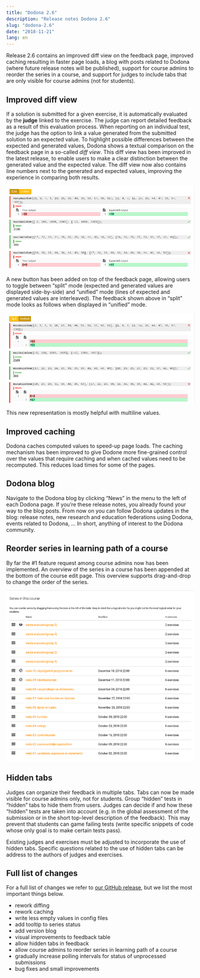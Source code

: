 ```yaml
---
title: "Dodona 2.6"
description: "Release notes Dodona 2.6"
slug: "dodona-2.6"
date: "2018-11-21"
lang: en
---
```


Release 2.6 contains an improved diff view on the feedback page, improved caching resulting in faster page loads, a blog with posts related to Dodona (where future release notes will be published), support for course admins to reorder the series in a course, and support for judges to include tabs that are only visible for course admins (not for students).

## Improved diff view

If a solution is submitted for a given exercise, it is automatically evaluated by the **judge** linked to the exercise. The judge can report detailed feedback as a result of this evaluation process. When reporting on an individual test, the judge has the option to link a value generated from the submitted solution to an expected value. To highlight possible differences between the expected and generated values, Dodona shows a textual comparison on the feedback page in a so-called _diff view_. This diff view has been improved in the latest release, to enable users to make a clear distinction between the generated value and the expected value. The diff view now also contains line numbers next to the generated and expected values, improving the experience in comparing both results.

![split diff](/assets/img/news/dodona-2.6/diff-split.png)

A new button has been added on top of the feedback page, allowing users to toggle between “split” mode (expected and generated values are displayed side-by-side) and “unified” mode (lines of expected and generated values are interleaved). The feedback shown above in “split” mode looks as follows when displayed in “unified” mode.

![unified diff](/assets/img/news/dodona-2.6/diff-unified.png)


This new representation is mostly helpful with multiline values.

## Improved caching

Dodona caches computed values to speed-up page loads. The caching mechanism has been improved to give Dodone more fine-grained control over the values that require caching and when cached values need to be recomputed. This reduces load times for some of the pages.

## Dodona blog

Navigate to the Dodona blog by clicking “News” in the menu to the left of each Dodona page. If you’re these release notes, you already found your way to the blog posts. From now on you can follow Dodona updates in the blog: release notes, new research and education federations using Dodona, events related to Dodona, … In short, anything of interest to the Dodona community.

## Reorder series in learning path of a course

By far the #1 feature request among course admins now has been implemented. An overview of the series in a course has been appended at the bottom of the course edit page. This overview supports drag-and-drop to change the order of the series.

![series order](/assets/img/news/dodona-2.6/series-order.png)

## Hidden tabs

Judges can organize their feedback in multiple tabs. Tabs can now be made visible for course admins only, not for students. Group “hidden” tests in “hidden” tabs to hide them from users. Judges can decide if and how these “hidden” tests are taken into account (e.g. in the global assessment of the submission or in the short top-level description of the feedback). This may prevent that students can game failing tests (write specific snippets of code whose only goal is to make certain tests pass).

Existing judges and exercises must be adjusted to incorporate the use of hidden tabs. Specific questions related to the use of hidden tabs can be address to the authors of judges and exercises.

## Full list of changes
For a full list of changes we refer to [our GitHub release](https://github.com/dodona-edu/dodona/releases/tag/2.6), but we list the most important things below.

*   rework diffing
*   rework caching
*   write less empty values in config files
*   add tooltip to series status
*   add version blog
*   visual improvements to feedback table
*   allow hidden tabs in feedback
*   allow course admins to reorder series in learning path of a course
*   gradually increase polling intervals for status of unprocessed submissions
*   bug fixes and small improvements
